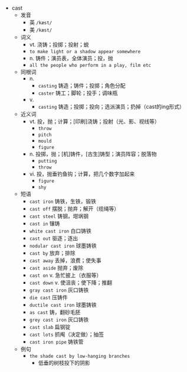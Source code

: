 - cast
  - 发音
    - 英 `/kæst/`
    - 美 `/kæst/`
  - 词义
    - vt. 浇铸；投掷；投射；蜕
    - `to make light or a shadow appear somewhere`
    - n. 铸件；演员表，全体演员；投，抛
    - `all the people who perform in a play, film etc`
  - 同根词
    - n.
      - `casting` 铸造；铸件；投掷；角色分配
      - `caster` 铸工；脚轮；投手；调味瓶
    - v.
      - `casting` 铸造；投掷；投向；选派演员；扔掉（cast的ing形式）
  - 近义词
    - vt. 投，抛；计算；[印刷]浇铸；投射（光、影、视线等）
      - `throw`
      - `pitch`
      - `mould`
      - `figure`
    - n. 投掷，抛；[机]铸件，[古生]铸型；演员阵容；脱落物
      - `putting`
      - `throw`
    - vi. 投，抛垂钓鱼钩；计算，把几个数字加起来
      - `figure`
      - `shy`
  - 短语
    - `cast iron` 铸铁，生铁，锻铁 
    - `cast off` 摆脱；抛弃；解开（缆绳等） 
    - `cast steel` 铸钢，坩埚钢 
    - `cast in` 镶铸 
    - `white cast iron` 白口铸铁 
    - `cast out` 驱逐；逐出 
    - `nodular cast iron` 球墨铸铁 
    - `cast by` 放弃；排除 
    - `cast away` 丢掉，浪费；使失事 
    - `cast aside` 抛弃；废除 
    - `cast on` v. 急忙披上（衣服等） 
    - `cast down` v. 使沮丧；使下降；推翻 
    - `gray cast iron` 灰口铸铁 
    - `die cast` 压铸件 
    - `ductile cast iron` 球墨铸铁 
    - `as cast` 铸，翻砂毛胚 
    - `grey cast iron` 灰口铸铁 
    - `cast slab` 扁钢锭 
    - `cast lots` 抓阄（决定做）；抽签 
    - `cast iron pipe` 铸铁管 
  - 例句
    - `the shade cast by low-hanging branches`
      - 低垂的树枝投下的阴影

